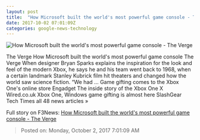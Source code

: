 ```yaml
---
layout: post
title:  "How Microsoft built the world's most powerful game console - The Verge"
date: 2017-10-02 07:01:09Z
categories: google-news-technology
---
```


![How Microsoft built the world's most powerful game console - The Verge](https://cdn0.vox-cdn.com/thumbor/7pdkDeXURlXxaC78SnU9Ygo3vEs=/0x285:2040x1353/fit-in/1200x630/cdn1.vox-cdn.com/uploads/chorus_asset/file/9249701/tpina_08082017_1906_0414.jpg)

The Verge How Microsoft built the world's most powerful game console The Verge When designer Bryan Sparks explains the inspiration for the look and feel of the modern Xbox, he says he and his team went back to 1968, when a certain landmark Stanley Kubrick film hit theaters and changed how the world saw science fiction. “We had ... Game gifting comes to the Xbox One's online store Engadget The inside story of the Xbox One X Wired.co.uk Xbox One, Windows game gifting is almost here SlashGear Tech Times all 48 news articles »


Full story on F3News: [How Microsoft built the world's most powerful game console - The Verge](http://www.f3nws.com/n/kAhYqE)

> Posted on: Monday, October 2, 2017 7:01:09 AM

